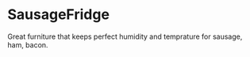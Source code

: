 # SausageFridge
Great furniture that keeps perfect humidity and temprature for sausage, ham, bacon.
